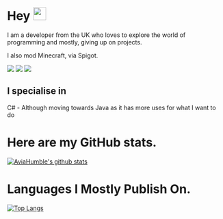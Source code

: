 # Hey <img src="https://raw.githubusercontent.com/MartinHeinz/MartinHeinz/master/wave.gif" width="30px">
I am a developer from the UK who loves to explore the world of programming and mostly, giving up on projects.

I also mod Minecraft, via Spigot.


![](https://img.shields.io/badge/IDE-IntelliJ-informational?style=flat&logo=<LOGO_NAME>&logoColor=white&color=2bbc8a) 
![](https://img.shields.io/badge/OS-Windows/Mac/Ubuntu-informational?style=flat&logo=<LOGO_NAME>&logoColor=white&color=2bbc8a)
![](https://img.shields.io/badge/Language-Java-informational?style=flat&logo=<LOGO_NAME>&logoColor=white&color=2bbc8a)

## I specialise in
C# - Although moving towards Java as it has more uses for what I want to do

# Here are my GitHub stats.

[![AviaHumble's github stats](https://github-readme-stats.vercel.app/api?username=AviaHumble&theme=synthwave)](https://github.com/anuraghazra/github-readme-stats) <br>

# Languages I Mostly Publish On.

[![Top Langs](https://github-readme-stats.vercel.app/api/top-langs/?username=AviaHumble)](https://github.com/AviaHumble/AviaHumble)
